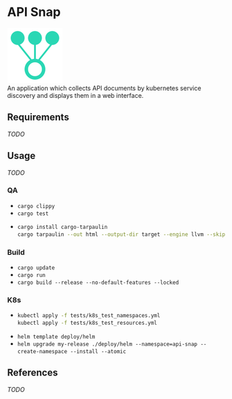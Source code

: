 # API Snap
![Logo](docs/logo.svg)  
An application which collects API documents by kubernetes service discovery and displays them in a web interface.

## Requirements
_TODO_

## Usage
_TODO_

### QA
* `cargo clippy`
* `cargo test`
* ```sh
  cargo install cargo-tarpaulin
  cargo tarpaulin --out html --output-dir target --engine llvm --skip-clean
  ```

### Build
* `cargo update`
* `cargo run`
* `cargo build --release --no-default-features --locked`

### K8s
* ```sh
  kubectl apply -f tests/k8s_test_namespaces.yml
  kubectl apply -f tests/k8s_test_resources.yml
  ```
* `helm template deploy/helm`
* `helm upgrade my-release ./deploy/helm --namespace=api-snap --create-namespace --install --atomic`

## References
_TODO_
